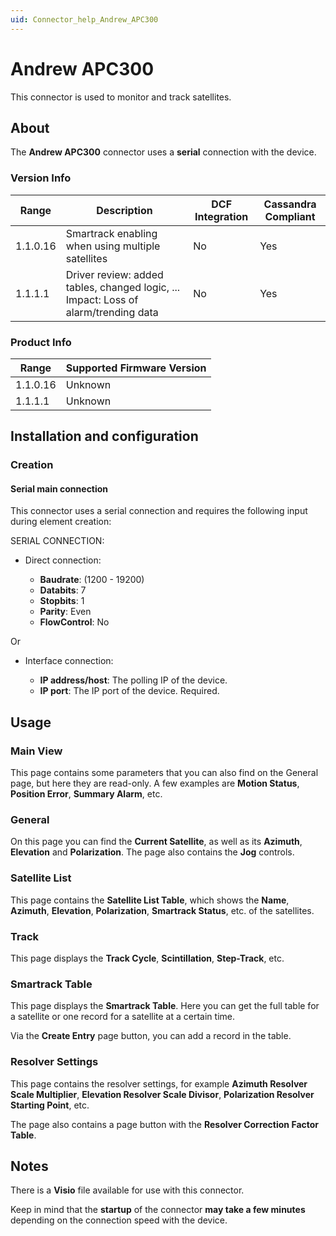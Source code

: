 ```yaml
---
uid: Connector_help_Andrew_APC300
---
```


# Andrew APC300

This connector is used to monitor and track satellites.

## About

The **Andrew APC300** connector uses a **serial** connection with the device.

### Version Info

| **Range** | **Description**                                                                     | **DCF Integration** | **Cassandra Compliant** |
|------------------|-------------------------------------------------------------------------------------|---------------------|-------------------------|
| 1.1.0.16         | Smartrack enabling when using multiple satellites                                   | No                  | Yes                     |
| 1.1.1.1          | Driver review: added tables, changed logic, ... Impact: Loss of alarm/trending data | No                  | Yes                     |

### Product Info

| Range | Supported Firmware Version |
|------------------|-----------------------------|
| 1.1.0.16         | Unknown                     |
| 1.1.1.1          | Unknown                     |

## Installation and configuration

### Creation

#### Serial main connection

This connector uses a serial connection and requires the following input during element creation:

SERIAL CONNECTION:

- Direct connection:

  - **Baudrate**: (1200 - 19200)
  - **Databits**: 7
  - **Stopbits**: 1
  - **Parity**: Even
  - **FlowControl**: No

Or

- Interface connection:

  - **IP address/host**: The polling IP of the device.
  - **IP port**: The IP port of the device. Required.

## Usage

### Main View

This page contains some parameters that you can also find on the General page, but here they are read-only. A few examples are **Motion Status**, **Position Error**, **Summary Alarm**, etc.

### General

On this page you can find the **Current Satellite**, as well as its **Azimuth**, **Elevation** and **Polarization**. The page also contains the **Jog** controls.

### Satellite List

This page contains the **Satellite List Table**, which shows the **Name**, **Azimuth**, **Elevation**, **Polarization**, **Smartrack Status**, etc. of the satellites.

### Track

This page displays the **Track Cycle**, **Scintillation**, **Step-Track**, etc.

### Smartrack Table

This page displays the **Smartrack Table**. Here you can get the full table for a satellite or one record for a satellite at a certain time.

Via the **Create Entry** page button, you can add a record in the table.

### Resolver Settings

This page contains the resolver settings, for example **Azimuth Resolver Scale Multiplier**, **Elevation Resolver Scale Divisor**, **Polarization Resolver Starting Point**, etc.

The page also contains a page button with the **Resolver Correction Factor Table**.

## Notes

There is a **Visio** file available for use with this connector.

Keep in mind that the **startup** of the connector **may take a few minutes** depending on the connection speed with the device.
